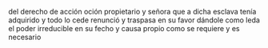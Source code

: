 del derecho de acción oción propietario y señora que
a dicha esclava tenía adquirido y todo lo cede renunció y
traspasa en su favor dándole como leda el poder irreducible
en su fecho y causa propio como se requiere y es necesario